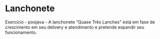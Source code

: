 # Lanchonete

Exercício - poojava - A lanchonete “Quase Três Lanches” está em fase de crescimento em seu delivery e atendimento e pretende expandir seu funcionamento.


